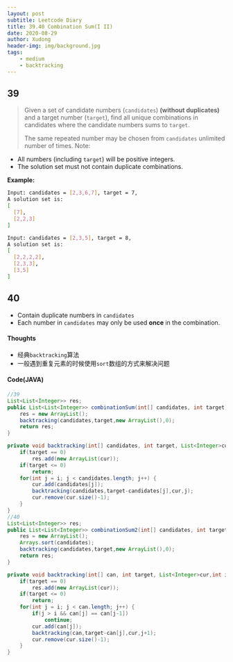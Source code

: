 ```yaml
---
layout: post
subtitle: Leetcode Diary
title: 39.40 Combination Sum(I II)
date: 2020-08-29
author: Xudong
header-img: img/background.jpg
tags: 
    - medium
    - backtracking
---
```


## 39

>Given a set of candidate numbers (`candidates`) **(without duplicates)** and a target number (`target`), find all unique combinations in candidates where the candidate numbers sums to `target`.
>
>The same repeated number may be chosen from `candidates` unlimited number of times.
>Note:
-    All numbers (including `target`) will be positive integers.
-    The solution set must not contain duplicate combinations.


**Example:**

```bash
Input: candidates = [2,3,6,7], target = 7,
A solution set is:
[
  [7],
  [2,2,3]
]

Input: candidates = [2,3,5], target = 8,
A solution set is:
[
  [2,2,2,2],
  [2,3,3],
  [3,5]
]
```
## 40

- Contain duplicate numbers in `candidates`
- Each number in `candidates` may only be used **once** in the combination.

#### Thoughts

- 经典`backtracking`算法
- 一般遇到重复元素的时候使用`sort`数组的方式来解决问题

#### Code(JAVA)

```java
//39
List<List<Integer>> res;
public List<List<Integer>> combinationSum(int[] candidates, int target) {
    res = new ArrayList();
    backtracking(candidates,target,new ArrayList(),0);
    return res;
}

private void backtracking(int[] candidates, int target, List<Integer>cur, int i) {
    if(target == 0) 
        res.add(new ArrayList(cur));
    if(target <= 0)
        return;
    for(int j = i; j < candidates.length; j++) {
        cur.add(candidates[j]);
        backtracking(candidates,target-candidates[j],cur,j);
        cur.remove(cur.size()-1);
    }
}
//40
List<List<Integer>> res;
public List<List<Integer>> combinationSum2(int[] candidates, int target) {
    res = new ArrayList();
    Arrays.sort(candidates);
    backtracking(candidates,target,new ArrayList(),0);
    return res;
}

private void backtracking(int[] can, int target, List<Integer>cur,int i) {
    if(target == 0)
        res.add(new ArrayList(cur));
    if(target <= 0)
        return;
    for(int j = i; j < can.length; j++) {
        if(j > i && can[j] == can[j-1])
            continue;
        cur.add(can[j]);
        backtracking(can,target-can[j],cur,j+1);
        cur.remove(cur.size()-1);
    }
}
```


<script type="text/javascript" src="https://xudongliuharold.github.io/js/latex-math.js?config=default"></script>
